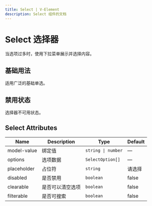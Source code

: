 ```yaml
---
title: Select | V-Element
description: Select 组件的文档
---
```


# Select 选择器

当选项过多时，使用下拉菜单展示并选择内容。

## 基础用法

适用广泛的基础单选。

<preview path="../demo/Select/Basic.vue" title="基础用法" description="Select 组件的基础用法"></preview>

## 禁用状态

选择器不可用状态。

<preview path="../demo/Select/Disabled.vue" title="禁用状态" description="禁用状态的选择器"></preview>

## Select Attributes

| Name | Description | Type | Default |
|------|-------------|------|---------|
| model-value | 绑定值 | `string \| number` | — |
| options | 选项数据 | `SelectOption[]` | — |
| placeholder | 占位符 | `string` | 请选择 |
| disabled | 是否禁用 | `boolean` | false |
| clearable | 是否可以清空选项 | `boolean` | false |
| filterable | 是否可搜索 | `boolean` | false |


